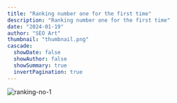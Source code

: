 ```yaml
---
title: "Ranking number one for the first time"
description: "Ranking number one for the first time"
date: "2024-01-19"
author: "SEO Art"
thumbnail: "thumbnail.png"
cascade:
  showDate: false
  showAuthor: false
  showSummary: true
  invertPagination: true
---
```


![ranking-no-1](/ranking-no-1.png)

